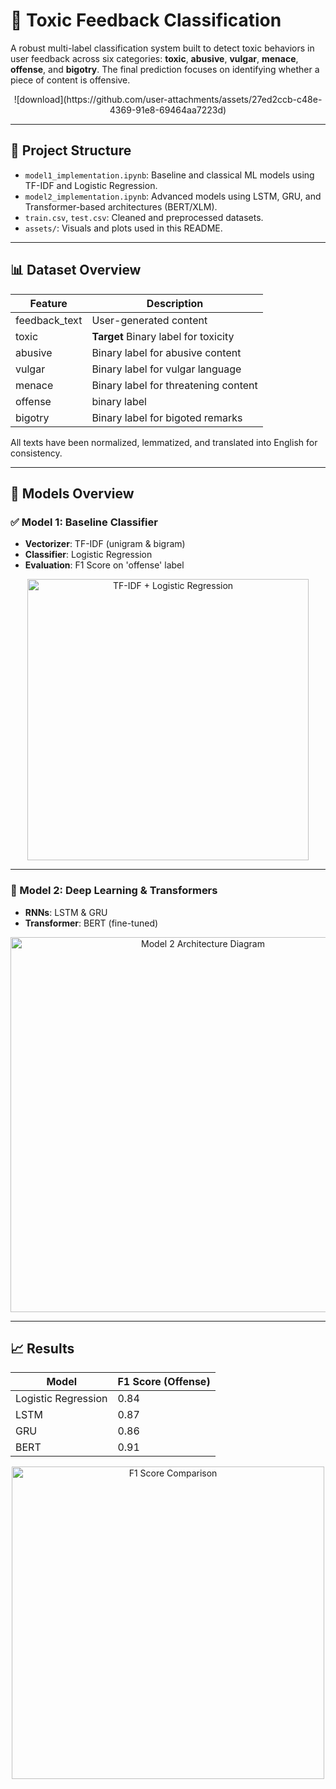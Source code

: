 # 🚨 Toxic Feedback Classification

A robust multi-label classification system built to detect toxic behaviors in user feedback across six categories: **toxic**, **abusive**, **vulgar**, **menace**, **offense**, and **bigotry**. The final prediction focuses on identifying whether a piece of content is offensive.

<p align="center">
 ![download](https://github.com/user-attachments/assets/27ed2ccb-c48e-4369-91e8-69464aa7223d)


</p>

---

## 📁 Project Structure

- `model1_implementation.ipynb`: Baseline and classical ML models using TF-IDF and Logistic Regression.
- `model2_implementation.ipynb`: Advanced models using LSTM, GRU, and Transformer-based architectures (BERT/XLM).
- `train.csv`, `test.csv`: Cleaned and preprocessed datasets.
- `assets/`: Visuals and plots used in this README.

---

## 📊 Dataset Overview

| Feature         | Description                          |
|-----------------|--------------------------------------|
| feedback_text   | User-generated content               |
| toxic           | **Target** Binary label for toxicity |
| abusive         | Binary label for abusive content     |
| vulgar          | Binary label for vulgar language     |
| menace          | Binary label for threatening content |
| offense         | binary label              |
| bigotry         | Binary label for bigoted remarks     |

All texts have been normalized, lemmatized, and translated into English for consistency.

---

## 🧠 Models Overview

### ✅ Model 1: Baseline Classifier
- **Vectorizer**: TF-IDF (unigram & bigram)
- **Classifier**: Logistic Regression
- **Evaluation**: F1 Score on 'offense' label

<p align="center">
  <img src="assets/model1_tfidf_lr.png" width="450" alt="TF-IDF + Logistic Regression">
</p>

---

### 🤖 Model 2: Deep Learning & Transformers
- **RNNs**: LSTM & GRU
- **Transformer**: BERT  (fine-tuned)

<p align="center">
  <img src="assets/model2_architecture.png" width="600" alt="Model 2 Architecture Diagram">
</p>

---

## 📈 Results

| Model                | F1 Score (Offense) |
|---------------------|-------------------|
| Logistic Regression | 0.84              |
| LSTM                | 0.87              |
| GRU                 | 0.86              |
| BERT                | 0.91              |


<p align="center">
  <img src="assets/f1_comparison_chart.png" width="500" alt="F1 Score Comparison">
</p>




